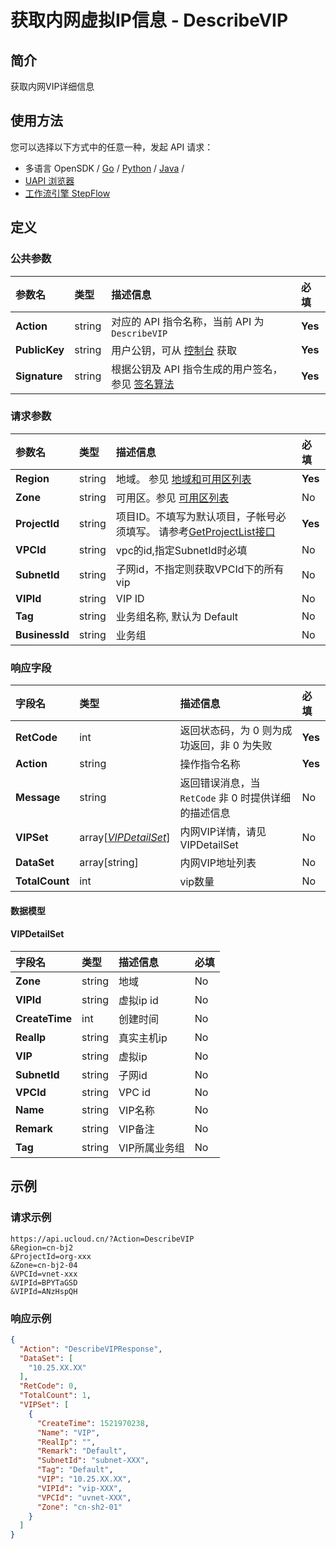 # 获取内网虚拟IP信息 - DescribeVIP

## 简介

获取内网VIP详细信息






## 使用方法

您可以选择以下方式中的任意一种，发起 API 请求：
- 多语言 OpenSDK / [Go](https://github.com/ucloud/ucloud-sdk-go) / [Python](https://github.com/ucloud/ucloud-sdk-python3) / [Java](https://github.com/ucloud/ucloud-sdk-java) /
- [UAPI 浏览器](https://console.ucloud.cn/uapi/detail?id=DescribeVIP)
- [工作流引擎 StepFlow](https://console.ucloud.cn/stepflow/manage/)


## 定义

### 公共参数

| 参数名 | 类型 | 描述信息 | 必填 |
|:---|:---|:---|:---|
| **Action**     | string  | 对应的 API 指令名称，当前 API 为 `DescribeVIP`                        | **Yes** |
| **PublicKey**  | string  | 用户公钥，可从 [控制台](https://console.ucloud.cn/uapi/apikey) 获取                                             | **Yes** |
| **Signature**  | string  | 根据公钥及 API 指令生成的用户签名，参见 [签名算法](api/summary/signature.md)  | **Yes** |

### 请求参数

| 参数名 | 类型 | 描述信息 | 必填 |
|:---|:---|:---|:---|
| **Region** | string | 地域。 参见 [地域和可用区列表](api/summary/regionlist) |**Yes**|
| **Zone** | string | 可用区。参见 [可用区列表](api/summary/regionlist) |No|
| **ProjectId** | string | 项目ID。不填写为默认项目，子帐号必须填写。 请参考[GetProjectList接口](api/summary/get_project_list) |**Yes**|
| **VPCId** | string | vpc的id,指定SubnetId时必填 |No|
| **SubnetId** | string | 子网id，不指定则获取VPCId下的所有vip |No|
| **VIPId** | string | VIP ID |No|
| **Tag** | string | 业务组名称, 默认为 Default |No|
| **BusinessId** | string | 业务组 |No|

### 响应字段

| 字段名 | 类型 | 描述信息 | 必填 |
|:---|:---|:---|:---|
| **RetCode** | int | 返回状态码，为 0 则为成功返回，非 0 为失败 |**Yes**|
| **Action** | string | 操作指令名称 |**Yes**|
| **Message** | string | 返回错误消息，当 `RetCode` 非 0 时提供详细的描述信息 |No|
| **VIPSet** | array[[*VIPDetailSet*](#VIPDetailSet)] | 内网VIP详情，请见VIPDetailSet |No|
| **DataSet** | array[string] | 内网VIP地址列表 |No|
| **TotalCount** | int | vip数量 |No|

#### 数据模型


#### VIPDetailSet

| 字段名 | 类型 | 描述信息 | 必填 |
|:---|:---|:---|:---|
| **Zone** | string | 地域 |No|
| **VIPId** | string | 虚拟ip id |No|
| **CreateTime** | int | 创建时间 |No|
| **RealIp** | string | 真实主机ip |No|
| **VIP** | string | 虚拟ip |No|
| **SubnetId** | string | 子网id |No|
| **VPCId** | string | VPC id |No|
| **Name** | string | VIP名称 |No|
| **Remark** | string | VIP备注 |No|
| **Tag** | string | VIP所属业务组 |No|

## 示例

### 请求示例
    
```
https://api.ucloud.cn/?Action=DescribeVIP
&Region=cn-bj2
&ProjectId=org-xxx
&Zone=cn-bj2-04
&VPCId=vnet-xxx
&VIPId=BPYTaGSD
&VIPId=ANzHspQH
```

### 响应示例
    
```json
{
  "Action": "DescribeVIPResponse",
  "DataSet": [
    "10.25.XX.XX"
  ],
  "RetCode": 0,
  "TotalCount": 1,
  "VIPSet": [
    {
      "CreateTime": 1521970238,
      "Name": "VIP",
      "RealIp": "",
      "Remark": "Default",
      "SubnetId": "subnet-XXX",
      "Tag": "Default",
      "VIP": "10.25.XX.XX",
      "VIPId": "vip-XXX",
      "VPCId": "uvnet-XXX",
      "Zone": "cn-sh2-01"
    }
  ]
}
```





